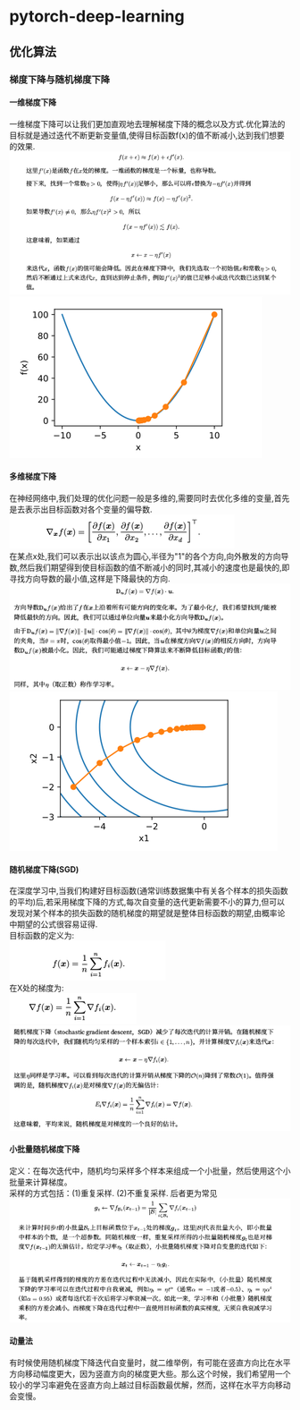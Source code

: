  pytorch-deep-learning
 ========
 优化算法
 -------
### 梯度下降与随机梯度下降
#### 一维梯度下降
  一维梯度下降可以让我们更加直观地去理解梯度下降的概念以及方式.优化算法的目标就是通过迭代不断更新变量值,使得目标函数f(x)的值不断减小,达到我们想要的效果.<br>
![一维梯度下降](https://github.com/MA-JIE/pytorch-deep-learning/blob/master/images/%E4%B8%80%E7%BB%B4.png)
![](https://github.com/MA-JIE/pytorch-deep-learning/blob/master/%E4%BC%98%E5%8C%96%E7%AE%97%E6%B3%95/images/1.png)

#### 多维梯度下降
  在神经网络中,我们处理的优化问题一般是多维的,需要同时去优化多维的变量,首先是去表示出目标函数对各个变量的偏导数. <br>
![](https://github.com/MA-JIE/pytorch-deep-learning/blob/master/images/2.png) <br>
  在某点x处,我们可以表示出以该点为圆心,半径为"1"的各个方向,向外散发的方向导数,然后我们期望得到使目标函数的值不断减小的同时,其减小的速度也是最快的,即寻找方向导数的最小值,这样是下降最快的方向. <br>
![](https://github.com/MA-JIE/pytorch-deep-learning/blob/master/%E4%BC%98%E5%8C%96%E7%AE%97%E6%B3%95/images/3.png)
![](https://github.com/MA-JIE/pytorch-deep-learning/blob/master/%E4%BC%98%E5%8C%96%E7%AE%97%E6%B3%95/images/4.png)

#### 随机梯度下降(SGD)
  在深度学习中,当我们构建好目标函数(通常训练数据集中有关各个样本的损失函数的平均)后,若采用梯度下降的方式,每次自变量的迭代更新需要不小的算力,但可以发现对某个样本的损失函数的随机梯度的期望就是整体目标函数的期望,由概率论中期望的公式很容易证得.<br>
  目标函数的定义为:<br>
  ![](https://github.com/MA-JIE/pytorch-deep-learning/blob/master/%E4%BC%98%E5%8C%96%E7%AE%97%E6%B3%95/images/5.png)<br>
  在X处的梯度为:<br>
  ![](https://github.com/MA-JIE/pytorch-deep-learning/blob/master/%E4%BC%98%E5%8C%96%E7%AE%97%E6%B3%95/images/6.png)<br>
  ![](https://github.com/MA-JIE/pytorch-deep-learning/blob/master/%E4%BC%98%E5%8C%96%E7%AE%97%E6%B3%95/images/7.png)<br>

#### 小批量随机梯度下降
  定义：在每次迭代中，随机均匀采样多个样本来组成一个小批量，然后使用这个小批量来计算梯度。<br>
 采样的方式包括：(1)重复采样. (2)不重复采样. 后者更为常见<br>
 ![](https://github.com/MA-JIE/pytorch-deep-learning/blob/master/%E4%BC%98%E5%8C%96%E7%AE%97%E6%B3%95/images/small_batch.png)<br>
 
#### 动量法
有时候使用随机梯度下降迭代自变量时，就二维举例，有可能在竖直方向比在水平方向移动幅度更大，因为竖直方向的梯度更大些。那么这个时候，我们希望用一个较小的学习率避免在竖直方向上越过目标函数最优解，然而，这样在水平方向移动会变慢。<br>
